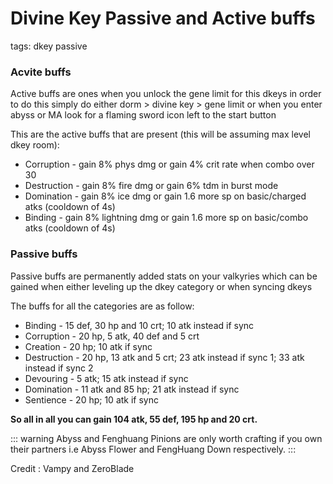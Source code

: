 # Divine Key Passive and Active buffs
tags: dkey passive

### Acvite buffs
Active buffs are ones when you unlock the gene limit for this dkeys in order to do this simply do either dorm > divine key > gene limit or when you enter abyss or MA look for a flaming sword icon left to the start button

This are the active buffs that are present (this will be assuming max level dkey room):
- Corruption - gain 8% phys dmg or gain 4% crit rate when combo over 30
- Destruction - gain 8% fire dmg or gain 6% tdm in burst mode
- Domination - gain 8% ice dmg or gain 1.6 more sp on basic/charged atks (cooldown of 4s)
- Binding - gain 8% lightning dmg or gain 1.6 more sp on basic/combo atks (cooldown of 4s)

### Passive buffs
Passive buffs are permanently added stats on your valkyries which can be gained when either leveling up the dkey category or when syncing dkeys

The buffs for all the categories are as follow:
- Binding - 15 def, 30 hp and 10 crt; 10 atk instead if sync
- Corruption - 20 hp, 5 atk, 40 def and 5 crt
- Creation - 20 hp; 10 atk if sync
- Destruction - 20 hp, 13 atk and 5 crt; 23 atk instead if sync 1; 33 atk instead if sync 2
- Devouring - 5 atk; 15 atk instead if sync
- Domination - 11 atk and 85 hp; 21 atk instead if sync
- Sentience - 20 hp; 10 atk if sync

**So all in all you can gain 104 atk, 55 def, 195 hp and 20 crt.**

::: warning
Abyss and Fenghuang Pinions are only worth crafting if you own their partners i.e Abyss Flower and FengHuang Down respectively.
:::

Credit : Vampy and ZeroBlade

<!-- Update with 7T and SoEW -->
